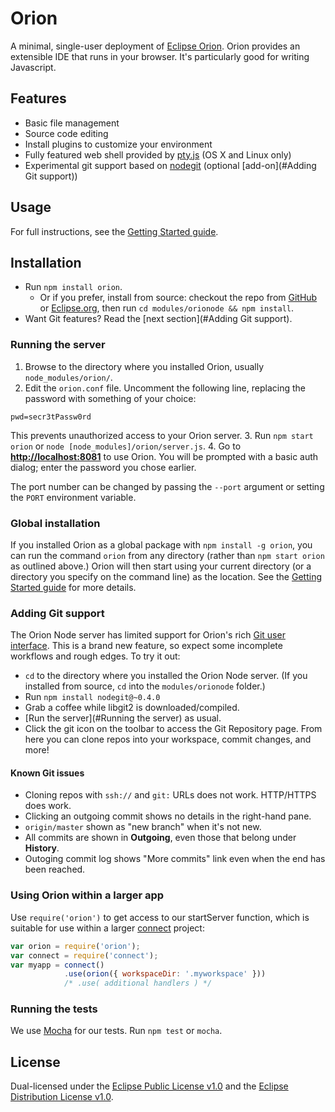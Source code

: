 # Orion
A minimal, single-user deployment of [Eclipse Orion](http://www.eclipse.org/orion/). Orion provides an extensible IDE that runs in your browser. It's particularly good for writing Javascript.

## Features
* Basic file management
* Source code editing
* Install plugins to customize your environment
* Fully featured web shell provided by [pty.js](https://github.com/chjj/pty.js) (OS X and Linux only)
* Experimental git support based on [nodegit](http://www.nodegit.org/) (optional [add-on](#Adding Git support))

## Usage
For full instructions, see the [Getting Started guide](http://wiki.eclipse.org/Orion/Node/Getting_started).

## Installation
* Run `npm install orion`.
  * Or if you prefer, install from source: checkout the repo from [GitHub](https://github.com/eclipse/orion.client) or [Eclipse.org](http://git.eclipse.org/c/orion/org.eclipse.orion.client.git/),
    then run `cd modules/orionode && npm install`.
* Want Git features? Read the [next section](#Adding Git support).

### Running the server
1. Browse to the directory where you installed Orion, usually `node_modules/orion/`.
2. Edit the `orion.conf` file. Uncomment the following line, replacing the password with something of your choice:
  ```
  pwd=secr3tPassw0rd
  ```
  This prevents unauthorized access to your Orion server.
3. Run `npm start orion` or `node [node_modules]/orion/server.js`.
4. Go to **[http://localhost:8081](http://localhost:8081)** to use Orion. You will be prompted with a basic auth dialog; enter the password you chose earlier.

The port number can be changed by passing the `--port` argument or setting the `PORT` environment variable.

### Global installation
If you installed Orion as a global package with `npm install -g orion`, you can run the command `orion` from any directory (rather than `npm start orion` as outlined above.)
Orion will then start using your current directory (or a directory you specify on the command  line) as the location.
See the [Getting Started guide](https://wiki.eclipse.org/Orion/Node/Getting_started#Using_a_global_installation_of_Orionode) for more details.

### Adding Git support
The Orion Node server has limited support for Orion's rich [Git user interface](https://github.com/eclipse/orion.client/blob/master/bundles/org.eclipse.orion.client.help/web/helpContent/Orion%20User%20Guide/Git%20User%20Guide.md).
This is a brand new feature, so expect some incomplete workflows and rough edges. To try it out:

* `cd` to the directory where you installed the Orion Node server. (If you installed from source, `cd` into the `modules/orionode` folder.)
* Run `npm install nodegit@~0.4.0`
* Grab a coffee while libgit2 is downloaded/compiled.
* [Run the server](#Running the server) as usual.
* Click the git icon on the toolbar to access the Git Repository page. From here you can clone repos into your workspace, commit changes, and more!

#### Known Git issues
* Cloning repos with `ssh://` and `git:` URLs does not work. HTTP/HTTPS does work.
* Clicking an outgoing commit shows no details in the right-hand pane.
* `origin/master` shown as "new branch" when it's not new.
* All commits are shown in **Outgoing**, even those that belong under **History**.
* Outoging commit log shows "More commits" link even when the end has been reached.

### Using Orion within a larger app
Use `require('orion')` to get access to our startServer function, which is suitable for use within a larger [connect](https://github.com/senchalabs/connect/) project:

```js
var orion = require('orion');
var connect = require('connect');
var myapp = connect()
			.use(orion({ workspaceDir: '.myworkspace' }))
			/* .use( additional handlers ) */
```

### Running the tests
We use [Mocha](https://github.com/visionmedia/mocha) for our tests. Run `npm test` or `mocha`.

## License
Dual-licensed under the [Eclipse Public License v1.0](http://www.eclipse.org/legal/epl-v10.html) and the [Eclipse Distribution License v1.0](http://www.eclipse.org/org/documents/edl-v10.html).
